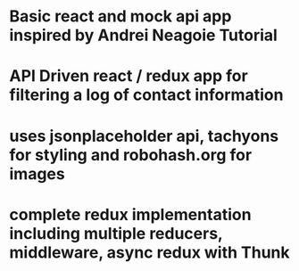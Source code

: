 # Basic react and mock api app  inspired by Andrei Neagoie Tutorial

# API Driven react / redux app for filtering a log of contact information

# uses jsonplaceholder api, tachyons for styling and robohash.org for images

# complete redux implementation including multiple reducers, middleware, async redux with Thunk